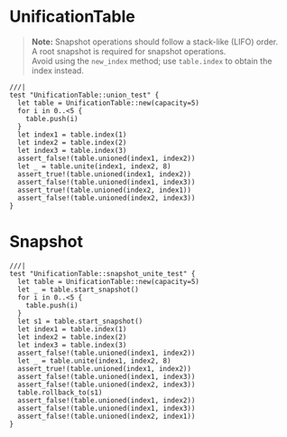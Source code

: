 # UnificationTable

> **Note:** Snapshot operations should follow a stack-like (LIFO) order.  
> A root snapshot is required for snapshot operations.  
>  Avoid using the `new_index` method; use `table.index` to obtain the index instead.

```moonbit
///|
test "UnificationTable::union_test" {
  let table = UnificationTable::new(capacity=5)
  for i in 0..<5 {
    table.push(i)
  }
  let index1 = table.index(1)
  let index2 = table.index(2)
  let index3 = table.index(3)
  assert_false!(table.unioned(index1, index2))
  let _ = table.unite(index1, index2, 8)
  assert_true!(table.unioned(index1, index2))
  assert_false!(table.unioned(index1, index3))
  assert_true!(table.unioned(index2, index1))
  assert_false!(table.unioned(index2, index3))
}
```

# Snapshot

```moonbit
///|
test "UnificationTable::snapshot_unite_test" {
  let table = UnificationTable::new(capacity=5)
  let _ = table.start_snapshot()
  for i in 0..<5 {
    table.push(i)
  }
  let s1 = table.start_snapshot()
  let index1 = table.index(1)
  let index2 = table.index(2)
  let index3 = table.index(3)
  assert_false!(table.unioned(index1, index2))
  let _ = table.unite(index1, index2, 8)
  assert_true!(table.unioned(index1, index2))
  assert_false!(table.unioned(index1, index3))
  assert_false!(table.unioned(index2, index3))
  table.rollback_to(s1)
  assert_false!(table.unioned(index1, index2))
  assert_false!(table.unioned(index1, index3))
  assert_false!(table.unioned(index2, index1))
}
```

